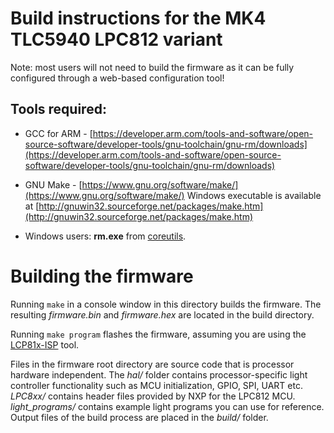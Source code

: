 # Build instructions for the MK4 TLC5940 LPC812 variant

Note: most users will not need to build the firmware as it can be fully configured through a web-based configuration tool!


## Tools required:

- GCC for ARM - [https://developer.arm.com/tools-and-software/open-source-software/developer-tools/gnu-toolchain/gnu-rm/downloads](https://developer.arm.com/tools-and-software/open-source-software/developer-tools/gnu-toolchain/gnu-rm/downloads)

- GNU Make - [https://www.gnu.org/software/make/](https://www.gnu.org/software/make/)
  Windows executable is available at [http://gnuwin32.sourceforge.net/packages/make.htm](http://gnuwin32.sourceforge.net/packages/make.htm)

- Windows users: **rm.exe** from [coreutils](http://gnuwin32.sourceforge.net/downlinks/coreutils-bin-zip.php).


# Building the firmware

Running ``make`` in a console window in this directory builds the firmware. The resulting *firmware.bin* and *firmware.hex* are located in the build directory.

Running ``make program`` flashes the firmware, assuming you are using the [LCP81x-ISP](https://github.com/laneboysrc/LPC81x-ISP-tool) tool.


Files in the firmware root directory are source code that is processor hardware independent. The *hal/* folder contains processor-specific light controller functionality such as MCU initialization, GPIO, SPI, UART etc.
*LPC8xx/* contains header files provided by NXP for the LPC812 MCU. *light_programs/* contains example light programs you can use for reference.
Output files of the build process are placed in the *build/* folder.